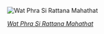 
![Wat Phra Si Rattana Mahathat](https://upload.wikimedia.org/wikipedia/commons/thumb/5/55/Phra_Phuttha_Chinnarat_%28II%29.jpg/600px-Phra_Phuttha_Chinnarat_%28II%29.jpg)

*[Wat Phra Si Rattana Mahathat](https://wikipedia.org/wiki/File:Phra_Phuttha_Chinnarat_(II).jpg)*
